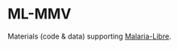 # ML-MMV
Materials (code &amp; data) supporting [Malaria-Libre](https://www.mmv.org/mmv-open/malaria-libre).
